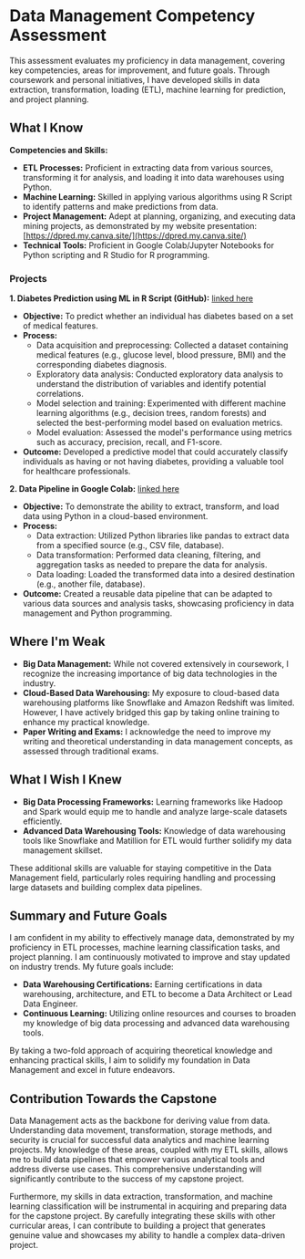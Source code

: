 # Data Management Competency Assessment

This assessment evaluates my proficiency in data management, covering key competencies, areas for improvement, and future goals. Through coursework and personal initiatives, I have developed skills in data extraction, transformation, loading (ETL), machine learning for prediction, and project planning.

## What I Know

**Competencies and Skills:**

-   **ETL Processes:** Proficient in extracting data from various sources, transforming it for analysis, and loading it into data warehouses using Python.
-   **Machine Learning:** Skilled in applying various algorithms using R Script to identify patterns and make predictions from data.
-   **Project Management:** Adept at planning, organizing, and executing data mining projects, as demonstrated by my website presentation:  [https://dpred.my.canva.site/](https://dpred.my.canva.site/)
-   **Technical Tools:** Proficient in Google Colab/Jupyter Notebooks for Python scripting and R Studio for R programming.

### Projects

**1. Diabetes Prediction using ML in R Script (GitHub):** [linked here](https://github.com/AdityaJagdale/Diabetes-Prediction-using-Machine-Learning-R-.git)

-   **Objective:** To predict whether an individual has diabetes based on a set of medical features.
-   **Process:**
    -   Data acquisition and preprocessing: Collected a dataset containing medical features (e.g., glucose level, blood pressure, BMI) and the corresponding diabetes diagnosis.
    -   Exploratory data analysis: Conducted exploratory data analysis to understand the distribution of variables and identify potential correlations.
    -   Model selection and training: Experimented with different machine learning algorithms (e.g., decision trees, random forests) and selected the best-performing model based on evaluation metrics.
    -   Model evaluation: Assessed the model's performance using metrics such as accuracy, precision, recall, and F1-score.
-   **Outcome:** Developed a predictive model that could accurately classify individuals as having or not having diabetes, providing a valuable tool for healthcare professionals.

**2. Data Pipeline in Google Colab:** [linked here](https://colab.research.google.com/drive/1epQVvyoNm5m0L84noSlzqBJ_OTlVB05k?usp=sharing)

-   **Objective:** To demonstrate the ability to extract, transform, and load data using Python in a cloud-based environment.
-   **Process:**
    -   Data extraction: Utilized Python libraries like pandas to extract data from a specified source (e.g., CSV file, database).
    -   Data transformation: Performed data cleaning, filtering, and aggregation tasks as needed to prepare the data for analysis.
    -   Data loading: Loaded the transformed data into a desired destination (e.g., another file, database).
-   **Outcome:** Created a reusable data pipeline that can be adapted to various data sources and analysis tasks, showcasing proficiency in data management and Python programming.

## Where I'm Weak

-   **Big Data Management:** While not covered extensively in coursework, I recognize the increasing importance of big data technologies in the industry.
-   **Cloud-Based Data Warehousing:** My exposure to cloud-based data warehousing platforms like Snowflake and Amazon Redshift was limited. However, I have actively bridged this gap by taking online training to enhance my practical knowledge.
-   **Paper Writing and Exams:** I acknowledge the need to improve my writing and theoretical understanding in data management concepts, as assessed through traditional exams.

## What I Wish I Knew

-   **Big Data Processing Frameworks:** Learning frameworks like Hadoop and Spark would equip me to handle and analyze large-scale datasets efficiently.
-   **Advanced Data Warehousing Tools:** Knowledge of data warehousing tools like Snowflake and Matillion for ETL would further solidify my data management skillset.

These additional skills are valuable for staying competitive in the Data Management field, particularly roles requiring handling and processing large datasets and building complex data pipelines.

## Summary and Future Goals

I am confident in my ability to effectively manage data, demonstrated by my proficiency in ETL processes, machine learning classification tasks, and project planning. I am continuously motivated to improve and stay updated on industry trends. My future goals include:

-   **Data Warehousing Certifications:** Earning certifications in data warehousing, architecture, and ETL to become a Data Architect or Lead Data Engineer.
-   **Continuous Learning:** Utilizing online resources and courses to broaden my knowledge of big data processing and advanced data warehousing tools.

By taking a two-fold approach of acquiring theoretical knowledge and enhancing practical skills, I aim to solidify my foundation in Data Management and excel in future endeavors.

## Contribution Towards the Capstone

Data Management acts as the backbone for deriving value from data. Understanding data movement, transformation, storage methods, and security is crucial for successful data analytics and machine learning projects. My knowledge of these areas, coupled with my ETL skills, allows me to build data pipelines that empower various analytical tools and address diverse use cases. This comprehensive understanding will significantly contribute to the success of my capstone project.

Furthermore, my skills in data extraction, transformation, and machine learning classification will be instrumental in acquiring and preparing data for the capstone project. By carefully integrating these skills with other curricular areas, I can contribute to building a project that generates genuine value and showcases my ability to handle a complex data-driven project.
